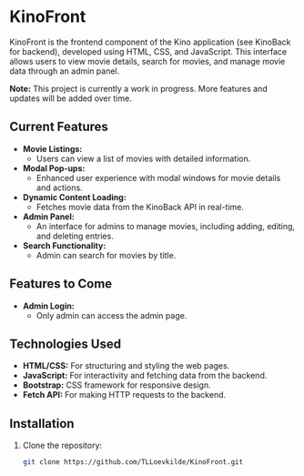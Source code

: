 # KinoFront

KinoFront is the frontend component of the Kino application (see KinoBack for backend), developed using HTML, CSS, and JavaScript. This interface allows users to view movie details, search for movies, and manage movie data through an admin panel.


**Note:** This project is currently a work in progress. More features and updates will be added over time.

## Current Features
- **Movie Listings:** 
  - Users can view a list of movies with detailed information.
- **Modal Pop-ups:** 
  - Enhanced user experience with modal windows for movie details and actions.
- **Dynamic Content Loading:** 
  - Fetches movie data from the KinoBack API in real-time.
- **Admin Panel:** 
  - An interface for admins to manage movies, including adding, editing, and deleting entries.
- **Search Functionality:** 
  - Admin can search for movies by title.


## Features to Come
- **Admin Login:** 
  - Only admin can access the admin page.

## Technologies Used
- **HTML/CSS:** For structuring and styling the web pages.
- **JavaScript:** For interactivity and fetching data from the backend.
- **Bootstrap:** CSS framework for responsive design.
- **Fetch API:** For making HTTP requests to the backend.

## Installation
1. Clone the repository:
   ```bash
   git clone https://github.com/TLLoevkilde/KinoFront.git
